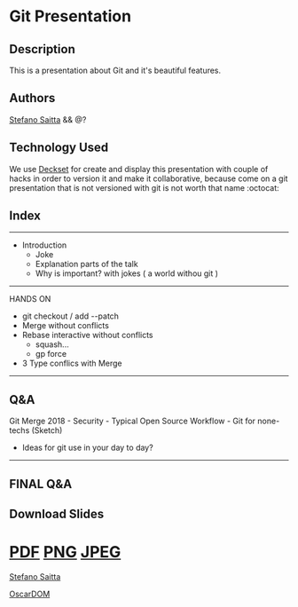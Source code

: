 # Git Presentation

## Description

This is a presentation about Git and it's beautiful features.

## Authors

[Stefano Saitta](https://github.com/stefanosaittamrf) && @?

## Technology Used

We use [Deckset](https://www.decksetapp.com/) for create and display this presentation with couple of hacks in order to version it and make it collaborative, because come on a git presentation that is not versioned with git is not worth that name :octocat:

## Index

---
- Introduction
	- Joke
	- Explanation parts of the talk
	- Why is important? with jokes ( a world withou git )

---
HANDS ON

- git checkout / add --patch
- Merge without conflicts
- Rebase interactive without conflicts
	- squash...
	- gp force
- 3 Type conflics with Merge

---
Q&A
---
Git Merge 2018
	- Security
	- Typical Open Source Workflow
	- Git for none-techs (Sketch)

- Ideas for git use in your day to day?

---
FINAL Q&A
---

## Download Slides

[PDF]()
[PNG]()
[JPEG]()
=======
[Stefano Saitta](https://github.com/stefanosaittamrf)

[OscarDOM](https://github.com/dominguezcelada)
